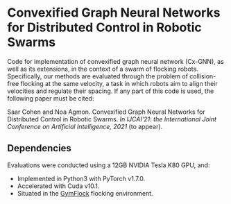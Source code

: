 # Convexified Graph Neural Networks for Distributed Control in Robotic Swarms
Code for implementation of convexified graph neural network (Cx-GNN), as well as its extensions, in the context of a swarm of flocking robots. Specifically, our methods are evaluated through the problem of collision-free flocking at the same velocity, a task in which robots aim to align their velocities and regulate their spacing. 
If any part of this code is used, the following paper must be cited: 

Saar Cohen and Noa Agmon. Convexified Graph Neural Networks for Distributed Control in Robotic Swarms. <em>In IJCAI'21: the International Joint Conference on Artificial Intelligence, 2021</em> (to appear).

## Dependencies
Evaluations were conducted using a 12GB NVIDIA Tesla K80 GPU, and:
- Implemented in Python3 with PyTorch v1.7.0.
- Accelerated with Cuda v10.1.
- Situated in the [GymFlock](https://github.com/katetolstaya/gym-flock) flocking environment.
